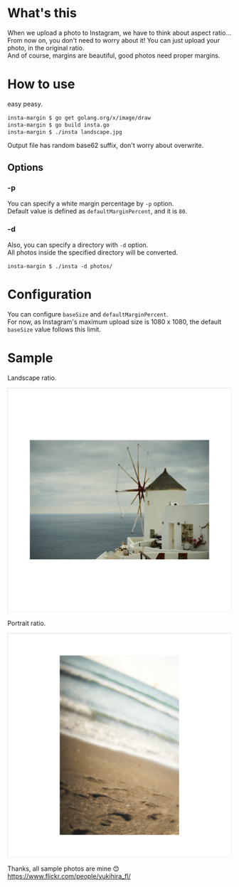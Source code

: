# What's this
When we upload a photo to Instagram, we have to think about aspect ratio...  
From now on, you don't need to worry about it! You can just upload your photo, in the original ratio.  
And of course, margins are beautiful, good photos need proper margins.

# How to use
easy peasy.
```
insta-margin $ go get golang.org/x/image/draw
insta-margin $ go build insta.go 
insta-margin $ ./insta landscape.jpg 
```

Output file has random base62 suffix, don't worry about overwrite.

## Options
### -p
You can specify a white margin percentage by `-p` option.  
Default value is defined as `defaultMarginPercent`, and it is `80`.

### -d
Also, you can specify a directory with `-d` option.  
All photos inside the specified directory will be converted.

```
insta-margin $ ./insta -d photos/
```

# Configuration
You can configure `baseSize` and `defaultMarginPercent`.  
For now, as Instagram's maximum upload size is 1080 x 1080, the default `baseSize` value follows this limit.

# Sample
Landscape ratio.  

<img src="https://github.com/ykhr53/insta-margin/blob/images/land.png" width="650">
  
  

Portrait ratio.  

<img src="https://github.com/ykhr53/insta-margin/blob/images/port.png" width="650">
  

Thanks, all sample photos are mine 😊  
https://www.flickr.com/people/yukihira_fl/